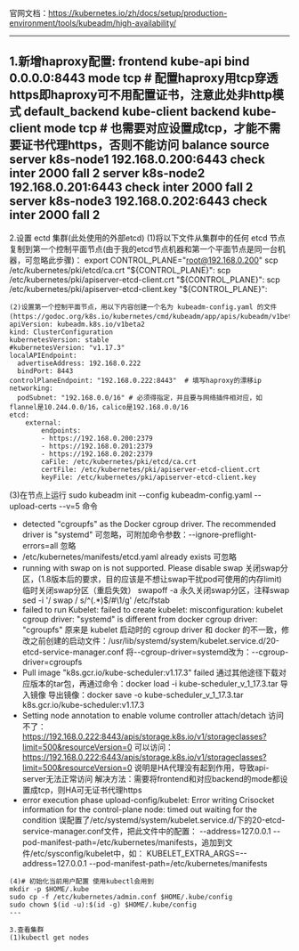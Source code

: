 官网文档：https://kubernetes.io/zh/docs/setup/production-environment/tools/kubeadm/high-availability/

---
1.新增haproxy配置:
frontend  kube-api
    bind  0.0.0.0:8443
    mode  tcp   # 配置haproxy用tcp穿透https即haproxy可不用配置证书，注意此处非http模式
    default_backend  kube-client
backend kube-client
    mode  tcp   # 也需要对应设置成tcp，才能不需要证书代理https，否则不能访问
    balance source
    server  k8s-node1 192.168.0.200:6443 check inter 2000 fall 2
    server  k8s-node2 192.168.0.201:6443 check inter 2000 fall 2
    server  k8s-node3 192.168.0.202:6443 check inter 2000 fall 2
---

2.设置 ectd 集群(此处使用的外部etcd)
(1)将以下文件从集群中的任何 etcd 节点复制到第一个控制平面节点(由于我的etcd节点机器和第一个平面节点是同一台机器，可忽略此步骤)：
export CONTROL_PLANE="root@192.168.0.200"
scp /etc/kubernetes/pki/etcd/ca.crt "${CONTROL_PLANE}":
scp /etc/kubernetes/pki/apiserver-etcd-client.crt "${CONTROL_PLANE}":
scp /etc/kubernetes/pki/apiserver-etcd-client.key "${CONTROL_PLANE}":
```
(2)设置第一个控制平面节点，用以下内容创建一个名为 kubeadm-config.yaml 的文件(https://godoc.org/k8s.io/kubernetes/cmd/kubeadm/app/apis/kubeadm/v1beta2)：
apiVersion: kubeadm.k8s.io/v1beta2
kind: ClusterConfiguration
kubernetesVersion: stable
#kubernetesVersion: "v1.17.3"
localAPIEndpoint:
  advertiseAddress: 192.168.0.222
  bindPort: 8443
controlPlaneEndpoint: "192.168.0.222:8443"  # 填写haproxy的漂移ip
networking:
  podSubnet: "192.168.0.0/16" # 必须得指定，并且要与网络插件相对应，如flannel是10.244.0.0/16，calico是192.168.0.0/16
etcd:
    external:
        endpoints:
        - https://192.168.0.200:2379
        - https://192.168.0.201:2379
        - https://192.168.0.202:2379
        caFile: /etc/kubernetes/pki/etcd/ca.crt
        certFile: /etc/kubernetes/pki/apiserver-etcd-client.crt
        keyFile: /etc/kubernetes/pki/apiserver-etcd-client.key
```
(3)在节点上运行 sudo kubeadm init --config kubeadm-config.yaml --upload-certs --v=5 命令
- detected "cgroupfs" as the Docker cgroup driver. The recommended driver is "systemd"
可忽略，可附加命令参数：--ignore-preflight-errors=all 忽略 
- /etc/kubernetes/manifests/etcd.yaml already exists
可忽略
- running with swap on is not supported. Please disable swap
关闭swap分区，(1.8版本后的要求，目的应该是不想让swap干扰pod可使用的内存limit)
临时关闭swap分区（重启失效）
swapoff -a
永久关闭swap分区，注释swap
sed -i '/ swap / s/^\(.*\)$/#\1/g' /etc/fstab
-  failed to run Kubelet: failed to create kubelet: misconfiguration: kubelet cgroup driver: "systemd" is different from docker cgroup driver: "cgroupfs"
原来是 kubelet 启动时的 cgroup driver 和 docker 的不一致，修改之前创建的启动文件：/usr/lib/systemd/system/kubelet.service.d/20-etcd-service-manager.conf
将--cgroup-driver=systemd改为：--cgroup-driver=cgroupfs
- Pull image "k8s.gcr.io/kube-scheduler:v1.17.3" failed
通过其他途径下载对应版本的tar包，再通过命令：docker load -i kube-scheduler_v_1_17.3.tar 导入镜像
导出镜像：docker save -o kube-scheduler_v_1_17.3.tar k8s.gcr.io/kube-scheduler:v1.17.3
- Setting node annotation to enable volume controller attach/detach
访问不了：https://192.168.0.222:8443/apis/storage.k8s.io/v1/storageclasses?limit=500&resourceVersion=0
可以访问：https://192.168.0.222:6443/apis/storage.k8s.io/v1/storageclasses?limit=500&resourceVersion=0
说明是HA代理没有起到作用，导致api-server无法正常访问
解决方法：需要将frontend和对应backend的mode都设置成tcp，则HA可无证书代理https
- error execution phase upload-config/kubelet: Error writing Crisocket information for the control-plane node: timed out waiting for the condition
误配置了/etc/systemd/system/kubelet.service.d/下的20-etcd-service-manager.conf文件，把此文件中的配置：
--address=127.0.0.1 --pod-manifest-path=/etc/kubernetes/manifests，追加到文件/etc/sysconfig/kubelet中，如：
KUBELET_EXTRA_ARGS=--address=127.0.0.1 --pod-manifest-path=/etc/kubernetes/manifests
```
(4)# 初始化当前用户配置 使用kubectl会用到
mkdir -p $HOME/.kube
sudo cp -f /etc/kubernetes/admin.conf $HOME/.kube/config
sudo chown $(id -u):$(id -g) $HOME/.kube/config
---

3.查看集群
(1)kubectl get nodes
